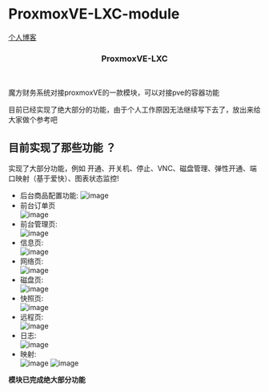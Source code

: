 # ProxmoxVE-LXC-module
[个人博客](https://imzxw.cn) </br>

<h3 align="center">ProxmoxVE-LXC</h3></br>

魔方财务系统对接proxmoxVE的一款模块，可以对接pve的容器功能

目前已经实现了绝大部分的功能，由于个人工作原因无法继续写下去了，放出来给大家做个参考吧
<!--gold sponsors start-->


## 目前实现了那些功能 ？

实现了大部分功能，例如 开通、开关机、停止、VNC、磁盘管理、弹性开通、端口映射（基于爱快）、图表状态监控!

* 后台商品配置功能:
![image](https://user-images.githubusercontent.com/49064211/215101029-ac49adcb-8a70-4982-b50a-62f3ec568039.png)
* 前台订单页</br>
![image](https://user-images.githubusercontent.com/49064211/215101171-6140b84f-e862-4829-97c6-57a2d8257fe8.png)
* 前台管理页:</br>
![image](https://user-images.githubusercontent.com/49064211/215101279-f3ab6e1f-5f36-4b27-a7ae-a1a53c1ccea2.png)
* 信息页:</br>
![image](https://user-images.githubusercontent.com/49064211/215101322-12a38569-ec66-404a-ae76-da87abd39723.png)
* 网络页:</br>
![image](https://user-images.githubusercontent.com/49064211/215101345-1523a5a5-9fff-4dd6-a8e2-0a69c201b4bf.png)
* 磁盘页:</br>
![image](https://user-images.githubusercontent.com/49064211/215101412-954eaae9-fb13-45cb-9f3e-92b34a4b5f84.png)
* 快照页:</br>
![image](https://user-images.githubusercontent.com/49064211/215101518-757e9c62-99c3-44c4-ab1e-8e21f207c8db.png)
* 远程页:</br>
![image](https://user-images.githubusercontent.com/49064211/215101578-a17eca0b-6a9c-43ee-a7e7-699c09ef3814.png)
* 日志:</br>
![image](https://user-images.githubusercontent.com/49064211/215101618-247136d7-ea99-4262-93dc-913194213332.png)
* 映射:</br>
![image](https://user-images.githubusercontent.com/49064211/215101665-30b7a682-691c-4de9-a959-889bed079803.png)
![image](https://user-images.githubusercontent.com/49064211/215101686-0e1696b3-720c-4841-bff8-af72645fe00f.png)

**模块已完成绝大部分功能**
